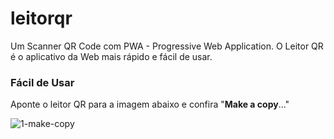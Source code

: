 # leitorqr
Um Scanner QR Code com PWA - Progressive Web Application. O Leitor QR é o aplicativo da Web mais rápido e fácil de usar.

### Fácil de Usar

Aponte o leitor QR para a imagem abaixo e confira "**Make a copy**..."

![1-make-copy](https://user-images.githubusercontent.com/1406149/29245471-feb7b034-7f97-11e7-9c0d-f06238e8362b.png)

